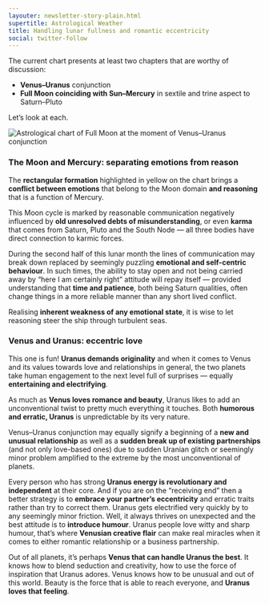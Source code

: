```yaml
---
layouter: newsletter-story-plain.html
supertitle: Astrological Weather
title: Handling lunar fullness and romantic eccentricity
social: twitter-follow
---
```


The current chart presents at least two chapters that are worthy of discussion:

* **Venus–Uranus** conjunction
* **Full Moon coinciding with Sun–Mercury** in sextile and trine aspect to Saturn–Pluto

Let’s look at each.

<img class="lazyload inline border" data-srcset="/images/newsletters/tn-chart-2019-05-18.jpg" alt="Astrological chart of Full Moon at the moment of Venus–Uranus conjunction">

### The Moon and Mercury: separating emotions from reason

The **rectangular formation** highlighted in yellow on the chart brings a **conflict between emotions** that belong to the Moon domain **and reasoning** that is a function of Mercury. 

This Moon cycle is marked by reasonable communication negatively influenced by **old unresolved debts of misunderstanding**, or even **karma** that comes from Saturn, Pluto and the South Node — all three bodies have direct connection to karmic forces.

During the second half of this lunar month the lines of communication may break down replaced by seemingly puzzling **emotional and self-centric behaviour**. In such times, the ability to stay open and not being carried away by “here I am certainly right” attitude will repay itself — provided understanding that **time and patience**, both being Saturn qualities, often change things in a more reliable manner than any short lived conflict.

Realising **inherent weakness of any emotional state**, it is wise to let reasoning steer the ship through turbulent seas.

### Venus and Uranus: eccentric love

This one is fun! **Uranus demands originality** and when it comes to Venus and its values towards love and relationships in general, the two planets take human engagement to the next level full of surprises — equally **entertaining and electrifying**.

As much as **Venus loves romance and beauty**, Uranus likes to add an unconventional twist to pretty much everything it touches. Both **humorous and erratic, Uranus** is unpredictable by its very nature.

Venus–Uranus conjunction may equally signify a beginning of a **new and unusual relationship** as well as a **sudden break up of existing partnerships** (and not only love-based ones) due to sudden Uranian glitch or seemingly minor problem amplified to the extreme by the most unconventional of planets. 

Every person who has strong **Uranus energy is revolutionary and independent** at their core. And if you are on the “receiving end” then a better strategy is to **embrace your partner’s eccentricity** and erratic traits rather than try to correct them. Uranus gets electrified very quickly by to any seemingly minor friction. Well, it always thrives on unexpected and the best attitude is to **introduce humour**. Uranus people love witty and sharp humour, that’s where **Venusian creative flair** can make real miracles when it comes to either romantic relationship or a business partnership.

Out of all planets, it’s perhaps **Venus that can handle Uranus the best**. It knows how to blend seduction and creativity, how to use the force of inspiration that Uranus adores. Venus knows how to be unusual and out of this world. Beauty is the force that is able to reach everyone, and **Uranus loves that feeling**.